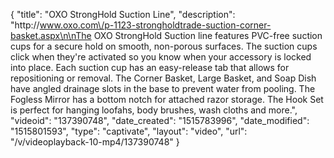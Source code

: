 {
    "title": "OXO StrongHold Suction Line",
    "description": "http:\/\/www.oxo.com\/p-1123-strongholdtrade-suction-corner-basket.aspx\n\nThe OXO StrongHold Suction line features PVC-free suction cups for a secure hold on smooth, non-porous surfaces. The suction cups click when they're activated so you know when your accessory is locked into place. Each suction cup has an easy-release tab that allows for repositioning or removal. The Corner Basket, Large Basket, and Soap Dish have angled drainage slots in the base to prevent water from pooling. The Fogless Mirror has a bottom notch for attached razor storage. The Hook Set is perfect for hanging loofahs, body brushes, wash cloths and more.",
    "videoid": "137390748",
    "date_created": "1515783996",
    "date_modified": "1515801593",
    "type": "captivate",
    "layout": "video",
    "url": "\/v\/videoplayback-10-mp4\/137390748"
}